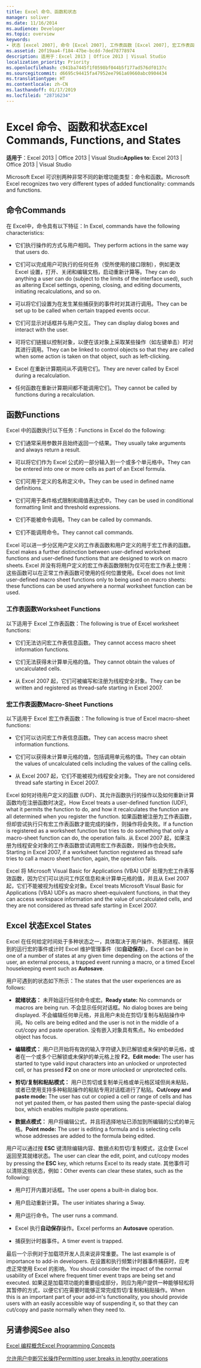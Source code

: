 ```yaml
---
title: Excel 命令、函数和状态
manager: soliver
ms.date: 11/16/2014
ms.audience: Developer
ms.topic: overview
keywords:
- 状态 [excel 2007], 命令 [Excel 2007], 工作表函数 [Excel 2007], 宏工作表函数 [Excel 2007], Excel 状态
ms.assetid: 20f19aa4-f184-47be-bcdd-7ded78778974
description: 适用于：Excel 2013 | Office 2013 | Visual Studio
localization_priority: Priority
ms.openlocfilehash: c941ba7445f1f0598bf044b5f177ad576df0137c
ms.sourcegitcommit: d6695c94415fa47952ee7961a69660abc0904434
ms.translationtype: HT
ms.contentlocale: zh-CN
ms.lasthandoff: 01/17/2019
ms.locfileid: "28716234"
---
```

# <a name="excel-commands-functions-and-states"></a><span data-ttu-id="eba8d-104">Excel 命令、函数和状态</span><span class="sxs-lookup"><span data-stu-id="eba8d-104">Excel Commands, Functions, and States</span></span>

 <span data-ttu-id="eba8d-105">**适用于**：Excel 2013 | Office 2013 | Visual Studio</span><span class="sxs-lookup"><span data-stu-id="eba8d-105">**Applies to**: Excel 2013 | Office 2013 | Visual Studio</span></span> 
  
<span data-ttu-id="eba8d-106">Microsoft Excel 可识别两种非常不同的新增功能类型：命令和函数。</span><span class="sxs-lookup"><span data-stu-id="eba8d-106">Microsoft Excel recognizes two very different types of added functionality: commands and functions.</span></span>
  
## <a name="commands"></a><span data-ttu-id="eba8d-107">命令</span><span class="sxs-lookup"><span data-stu-id="eba8d-107">Commands</span></span>

<span data-ttu-id="eba8d-108">在 Excel中，命令具有以下特征：</span><span class="sxs-lookup"><span data-stu-id="eba8d-108">In Excel, commands have the following characteristics:</span></span>
  
- <span data-ttu-id="eba8d-109">它们执行操作的方式与用户相同。</span><span class="sxs-lookup"><span data-stu-id="eba8d-109">They perform actions in the same way that users do.</span></span>
    
- <span data-ttu-id="eba8d-110">它们可以完成用户可执行的任何任务（受所使用的接口限制），例如更改 Excel 设置，打开、关闭和编辑文档，启动重新计算等。</span><span class="sxs-lookup"><span data-stu-id="eba8d-110">They can do anything a user can do (subject to the limits of the interface used), such as altering Excel settings, opening, closing, and editing documents, initiating recalculations, and so on.</span></span>
    
- <span data-ttu-id="eba8d-111">可以将它们设置为在发生某些捕获到的事件时对其进行调用。</span><span class="sxs-lookup"><span data-stu-id="eba8d-111">They can be set up to be called when certain trapped events occur.</span></span>
    
- <span data-ttu-id="eba8d-112">它们可显示对话框并与用户交互。</span><span class="sxs-lookup"><span data-stu-id="eba8d-112">They can display dialog boxes and interact with the user.</span></span>
    
- <span data-ttu-id="eba8d-113">可将它们链接以控制对象，以便在该对象上采取某些操作（如左键单击）时对其进行调用。</span><span class="sxs-lookup"><span data-stu-id="eba8d-113">They can be linked to control objects so that they are called when some action is taken on that object, such as left-clicking.</span></span>
    
- <span data-ttu-id="eba8d-114">Excel 在重新计算期间从不调用它们。</span><span class="sxs-lookup"><span data-stu-id="eba8d-114">They are never called by Excel during a recalculation.</span></span>
    
- <span data-ttu-id="eba8d-115">任何函数在重新计算期间都不能调用它们。</span><span class="sxs-lookup"><span data-stu-id="eba8d-115">They cannot be called by functions during a recalculation.</span></span>
    
## <a name="functions"></a><span data-ttu-id="eba8d-116">函数</span><span class="sxs-lookup"><span data-stu-id="eba8d-116">Functions</span></span>

<span data-ttu-id="eba8d-117">Excel 中的函数执行以下任务：</span><span class="sxs-lookup"><span data-stu-id="eba8d-117">Functions in Excel do the following:</span></span>
  
- <span data-ttu-id="eba8d-118">它们通常采用参数并且始终返回一个结果。</span><span class="sxs-lookup"><span data-stu-id="eba8d-118">They usually take arguments and always return a result.</span></span>
    
- <span data-ttu-id="eba8d-119">可以将它们作为 Excel 公式的一部分输入到一个或多个单元格中。</span><span class="sxs-lookup"><span data-stu-id="eba8d-119">They can be entered into one or more cells as part of an Excel formula.</span></span>
    
- <span data-ttu-id="eba8d-120">它们可用于定义的名称定义中。</span><span class="sxs-lookup"><span data-stu-id="eba8d-120">They can be used in defined name definitions.</span></span>
    
- <span data-ttu-id="eba8d-121">它们可用于条件格式限制和阈值表达式中。</span><span class="sxs-lookup"><span data-stu-id="eba8d-121">They can be used in conditional formatting limit and threshold expressions.</span></span>
    
- <span data-ttu-id="eba8d-122">它们不能被命令调用。</span><span class="sxs-lookup"><span data-stu-id="eba8d-122">They can be called by commands.</span></span>
    
- <span data-ttu-id="eba8d-123">它们不能调用命令。</span><span class="sxs-lookup"><span data-stu-id="eba8d-123">They cannot call commands.</span></span>
    
<span data-ttu-id="eba8d-124">Excel 可以进一步分区用户定义的工作表函数和用户定义的用于宏工作表的函数。</span><span class="sxs-lookup"><span data-stu-id="eba8d-124">Excel makes a further distinction between user-defined worksheet functions and user-defined functions that are designed to work on macro sheets.</span></span> <span data-ttu-id="eba8d-125">Excel 并没有将用户定义的宏工作表函数限制为仅可在宏工作表上使用：这些函数可以在正常工作表函数可使用的任何位置使用。</span><span class="sxs-lookup"><span data-stu-id="eba8d-125">Excel does not limit user-defined macro sheet functions only to being used on macro sheets: these functions can be used anywhere a normal worksheet function can be used.</span></span>
  
### <a name="worksheet-functions"></a><span data-ttu-id="eba8d-126">工作表函数</span><span class="sxs-lookup"><span data-stu-id="eba8d-126">Worksheet Functions</span></span>

<span data-ttu-id="eba8d-127">以下适用于 Excel 工作表函数：</span><span class="sxs-lookup"><span data-stu-id="eba8d-127">The following is true of Excel worksheet functions:</span></span>
  
- <span data-ttu-id="eba8d-128">它们无法访问宏工作表信息函数。</span><span class="sxs-lookup"><span data-stu-id="eba8d-128">They cannot access macro sheet information functions.</span></span>
    
- <span data-ttu-id="eba8d-129">它们无法获得未计算单元格的值。</span><span class="sxs-lookup"><span data-stu-id="eba8d-129">They cannot obtain the values of uncalculated cells.</span></span>
    
- <span data-ttu-id="eba8d-130">从 Excel 2007 起，它们可被编写和注册为线程安全对象。</span><span class="sxs-lookup"><span data-stu-id="eba8d-130">They can be written and registered as thread-safe starting in Excel 2007.</span></span>
    
### <a name="macro-sheet-functions"></a><span data-ttu-id="eba8d-131">宏工作表函数</span><span class="sxs-lookup"><span data-stu-id="eba8d-131">Macro-Sheet Functions</span></span>

<span data-ttu-id="eba8d-132">以下适用于 Excel 宏工作表函数：</span><span class="sxs-lookup"><span data-stu-id="eba8d-132">The following is true of Excel macro-sheet functions:</span></span>
  
- <span data-ttu-id="eba8d-133">它们可以访问宏工作表信息函数。</span><span class="sxs-lookup"><span data-stu-id="eba8d-133">They can access macro sheet information functions.</span></span>
    
- <span data-ttu-id="eba8d-134">它们可以获得未计算单元格的值，包括调用单元格的值。</span><span class="sxs-lookup"><span data-stu-id="eba8d-134">They can obtain the values of uncalculated cells including the values of the calling cells.</span></span>
    
- <span data-ttu-id="eba8d-135">从 Excel 2007 起，它们不能被视为线程安全对象。</span><span class="sxs-lookup"><span data-stu-id="eba8d-135">They are not considered thread safe starting in Excel 2007.</span></span>
    
<span data-ttu-id="eba8d-136">Excel 如何对待用户定义的函数 (UDF)、其允许函数执行的操作以及如何重新计算函数均在注册函数时决定。</span><span class="sxs-lookup"><span data-stu-id="eba8d-136">How Excel treats a user-defined function (UDF), what it permits the function to do, and how it recalculates the function are all determined when you register the function.</span></span> <span data-ttu-id="eba8d-137">如果函数被注册为工作表函数，但却尝试执行只有宏工作表函数才能完成的操作，则操作将会失败。</span><span class="sxs-lookup"><span data-stu-id="eba8d-137">If a function is registered as a worksheet function but tries to do something that only a macro-sheet function can do, the operation fails.</span></span> <span data-ttu-id="eba8d-138">从 Excel 2007 起，如果注册为线程安全对象的工作表函数尝试调用宏工作表函数，则操作也会失败。</span><span class="sxs-lookup"><span data-stu-id="eba8d-138">Starting in Excel 2007, if a worksheet function registered as thread safe tries to call a macro sheet function, again, the operation fails.</span></span>
  
<span data-ttu-id="eba8d-139">Excel 将 Microsoft Visual Basic for Applications (VBA) UDF 处理为宏工作表等效函数，因为它们可以访问工作区信息和未计算单元格的值，并且从 Exel 2007 起，它们不能被视为线程安全对象。</span><span class="sxs-lookup"><span data-stu-id="eba8d-139">Excel treats Microsoft Visual Basic for Applications (VBA) UDFs as macro sheet-equivalent functions, in that they can access workspace information and the value of uncalculated cells, and they are not considered as thread safe starting in Excel 2007.</span></span>
  
## <a name="excel-states"></a><span data-ttu-id="eba8d-140">Excel 状态</span><span class="sxs-lookup"><span data-stu-id="eba8d-140">Excel States</span></span>

<span data-ttu-id="eba8d-141">Excel 在任何给定时间处于多种状态之一，具体取决于用户操作、外部进程、捕获到的运行宏的事件或计时 Excel 维护管理事件（如**自动保存**）。</span><span class="sxs-lookup"><span data-stu-id="eba8d-141">Excel can be in one of a number of states at any given time depending on the actions of the user, an external process, a trapped event running a macro, or a timed Excel housekeeping event such as **Autosave**.</span></span>
  
<span data-ttu-id="eba8d-142">用户可遇到的状态如下所示：</span><span class="sxs-lookup"><span data-stu-id="eba8d-142">The states that the user experiences are as follows:</span></span>
  
- <span data-ttu-id="eba8d-143">**就绪状态：** 未开始运行任何命令或宏。</span><span class="sxs-lookup"><span data-stu-id="eba8d-143">**Ready state:** No commands or macros are being run.</span></span> <span data-ttu-id="eba8d-144">不会显示任何对话框。</span><span class="sxs-lookup"><span data-stu-id="eba8d-144">No dialog boxes are being displayed.</span></span> <span data-ttu-id="eba8d-145">不会编辑任何单元格，并且用户未处在剪切/复制与粘贴操作中间。</span><span class="sxs-lookup"><span data-stu-id="eba8d-145">No cells are being edited and the user is not in the middle of a cut/copy and paste operation.</span></span> <span data-ttu-id="eba8d-146">没有嵌入对象具有焦点。</span><span class="sxs-lookup"><span data-stu-id="eba8d-146">No embedded object has focus.</span></span> 
    
- <span data-ttu-id="eba8d-147">**编辑模式：** 用户已开始将有效的输入字符键入到已解锁或未保护的单元格，或者在一个或多个已解锁或未保护的单元格上按 **F2**。</span><span class="sxs-lookup"><span data-stu-id="eba8d-147">**Edit mode:** The user has started to type valid input characters into an unlocked or unprotected cell, or has pressed **F2** on one or more unlocked or unprotected cells.</span></span> 
    
- <span data-ttu-id="eba8d-148">**剪切/复制和粘贴模式：** 用户已剪切或复制单元格或单元格区域但尚未粘贴，或者已使用支持多种粘贴操作的粘贴专用对话框进行了粘贴。</span><span class="sxs-lookup"><span data-stu-id="eba8d-148">**Cut/copy and paste mode:** The user has cut or copied a cell or range of cells and has not yet pasted them, or has pasted them using the paste-special dialog box, which enables multiple paste operations.</span></span> 
    
- <span data-ttu-id="eba8d-149">**数据点模式：** 用户将编辑公式，并且将选择地址已添加到所编辑的公式的单元格。</span><span class="sxs-lookup"><span data-stu-id="eba8d-149">**Point mode:** The user is editing a formula and is selecting cells whose addresses are added to the formula being edited.</span></span> 
    
<span data-ttu-id="eba8d-150">用户可以通过按 **ESC** 键清除编辑内容、数据点和剪切/复制模式，这会使 Excel 返回至其就绪状态。</span><span class="sxs-lookup"><span data-stu-id="eba8d-150">The user can clear the edit, point, and cut/copy modes by pressing the **ESC** key, which returns Excel to its ready state.</span></span> <span data-ttu-id="eba8d-151">其他事件可以清除这些状态，例如：</span><span class="sxs-lookup"><span data-stu-id="eba8d-151">Other events can clear these states, such as the following:</span></span> 
  
- <span data-ttu-id="eba8d-152">用户打开内置对话框。</span><span class="sxs-lookup"><span data-stu-id="eba8d-152">The user opens a built-in dialog box.</span></span>
    
- <span data-ttu-id="eba8d-153">用户启动重新计算。</span><span class="sxs-lookup"><span data-stu-id="eba8d-153">The user initiates sharing a Sway.</span></span>
    
- <span data-ttu-id="eba8d-154">用户运行命令。</span><span class="sxs-lookup"><span data-stu-id="eba8d-154">The user runs a command.</span></span>
    
- <span data-ttu-id="eba8d-155">Excel 执行**自动保存**操作。</span><span class="sxs-lookup"><span data-stu-id="eba8d-155">Excel performs an **Autosave** operation.</span></span> 
    
- <span data-ttu-id="eba8d-156">捕获到计时器事件。</span><span class="sxs-lookup"><span data-stu-id="eba8d-156">A timer event is trapped.</span></span>
    
<span data-ttu-id="eba8d-157">最后一个示例对于加载项开发人员来说非常重要。</span><span class="sxs-lookup"><span data-stu-id="eba8d-157">The last example is of importance to add-in developers.</span></span> <span data-ttu-id="eba8d-158">在设置和执行频繁计时器事件捕获时，应考虑正常使用 Excel 的影响。</span><span class="sxs-lookup"><span data-stu-id="eba8d-158">You should consider the impact of the normal usability of Excel where frequent timer event traps are being set and executed.</span></span> <span data-ttu-id="eba8d-159">如果这是加载项功能的重要组成部分，则应为用户提供一种能够轻松将其暂停的方式，以便它们在需要时能够正常完成剪切/复制和粘贴操作。</span><span class="sxs-lookup"><span data-stu-id="eba8d-159">When this is an important part of your add-in's functionality, you should provide users with an easily accessible way of suspending it, so that they can cut/copy and paste normally when they need to.</span></span>
  
## <a name="see-also"></a><span data-ttu-id="eba8d-160">另请参阅</span><span class="sxs-lookup"><span data-stu-id="eba8d-160">See also</span></span>



[<span data-ttu-id="eba8d-161">Excel 编程概念</span><span class="sxs-lookup"><span data-stu-id="eba8d-161">Excel Programming Concepts</span></span>](excel-programming-concepts.md)
  
[<span data-ttu-id="eba8d-162">允许用户中断冗长操作</span><span class="sxs-lookup"><span data-stu-id="eba8d-162">Permitting user breaks in lengthy operations</span></span>](permitting-user-breaks-in-lengthy-operations.md)

